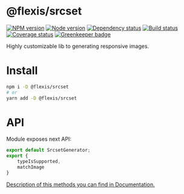 # @flexis/srcset

[![NPM version][npm]][npm-url]
[![Node version][node]][node-url]
[![Dependency status][deps]][deps-url]
[![Build status][build]][build-url]
[![Coverage status][coverage]][coverage-url]
[![Greenkeeper badge](greenkeeper)][greenkeeper-url]

[npm]: https://img.shields.io/npm/v/%40flexis/srcset.svg
[npm-url]: https://www.npmjs.com/package/@flexis/srcset

[node]: https://img.shields.io/node/v/%40flexis/srcset.svg
[node-url]: https://nodejs.org

[deps]: https://img.shields.io/david/TrigenSoftware/flexis-srcset.svg
[deps-url]: https://david-dm.org/TrigenSoftware/flexis-srcset

[build]: http://img.shields.io/travis/TrigenSoftware/flexis-srcset.svg
[build-url]: https://travis-ci.org/TrigenSoftware/flexis-srcset

[coverage]: https://img.shields.io/coveralls/TrigenSoftware/flexis-srcset.svg
[coverage-url]: https://coveralls.io/r/TrigenSoftware/flexis-srcset

[greenkeeper]: https://badges.greenkeeper.io/TrigenSoftware/flexis-srcset.svg
[greenkeeper-url]: https://greenkeeper.io/

Highly customizable lib to generating responsive images.

# Install

```bash
npm i -D @flexis/srcset
# or
yarn add -D @flexis/srcset
```

# API

Module exposes next API:

```js
export default SrcsetGenerator;
export {
    typeIsSupported,
    matchImage
}
```

[Description of this methods you can find in Documentation.](https://trigensoftware.github.io/flexis-srcset/index.html)
